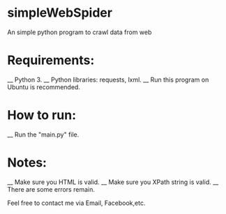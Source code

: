 # simpleWebSpider
An simple python program to crawl data from web


# Requirements:
__ Python 3.
__ Python libraries: requests, lxml.
__ Run this program on Ubuntu is recommended.

# How to run: 
__ Run the "main.py" file.

# Notes:
__ Make sure you HTML is valid.
__ Make sure you XPath string is valid.
__ There are some errors remain.

Feel free to contact me via Email, Facebook,etc.
